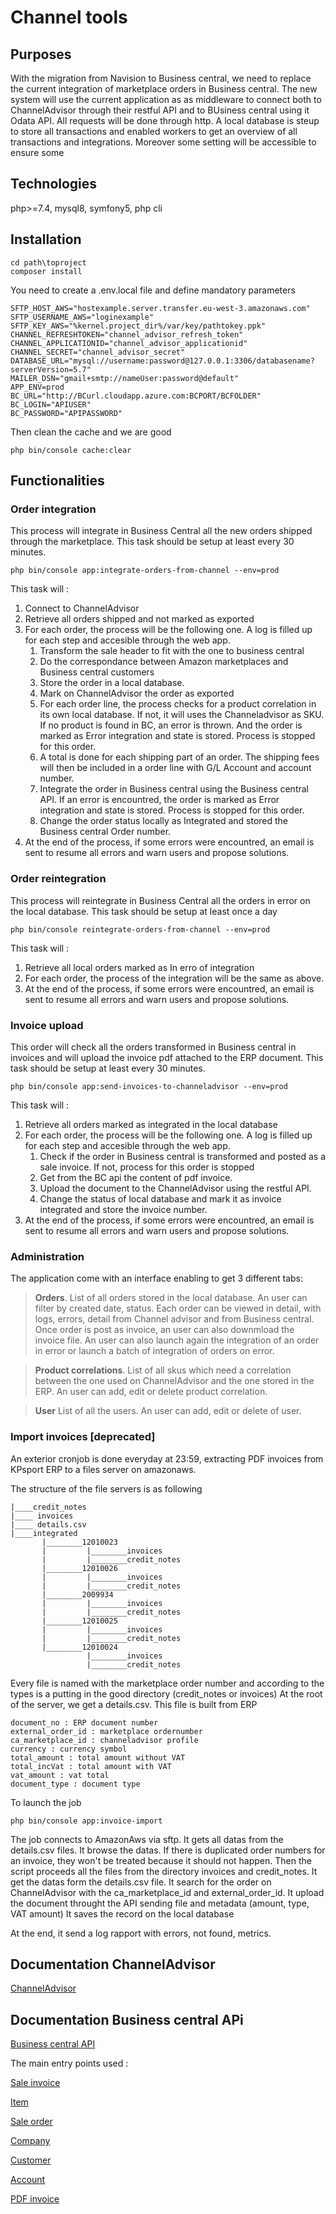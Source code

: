 # Channel tools

## Purposes
With the migration from Navision to Business central, we need to replace the current integration of marketplace orders in Business central. 
The new system will use the current application as as middleware to connect both to ChannelAdvisor through their restful API and to BUsiness central using it Odata API.
All requests will be done through http.
A local database is steup to store all transactions and enabled workers to get an overview of all transactions and integrations.
Moreover some setting will be accessible to ensure some 

## Technologies
php>=7.4, mysql8, symfony5, php cli

## Installation
```
cd path\toproject
composer install
```

You need to create a .env.local file and define mandatory parameters
```
SFTP_HOST_AWS="hostexample.server.transfer.eu-west-3.amazonaws.com"
SFTP_USERNAME_AWS="loginexample"
SFTP_KEY_AWS="%kernel.project_dir%/var/key/pathtokey.ppk"
CHANNEL_REFRESHTOKEN="channel_advisor_refresh_token"
CHANNEL_APPLICATIONID="channel_advisor_applicationid"
CHANNEL_SECRET="channel_advisor_secret"
DATABASE_URL="mysql://username:password@127.0.0.1:3306/databasename?serverVersion=5.7"
MAILER_DSN="gmail+smtp://nameUser:password@default"
APP_ENV=prod
BC_URL="http://BCurl.cloudapp.azure.com:BCPORT/BCFOLDER"
BC_LOGIN="APIUSER"
BC_PASSWORD="APIPASSWORD"
```
Then clean the cache and we are good

```
php bin/console cache:clear
```

## Functionalities
### Order integration
This process will integrate in Business Central all the new orders shipped through the marketplace.
This task should be setup at least every 30 minutes. 

```
php bin/console app:integrate-orders-from-channel --env=prod
```

This task will :
1. Connect to ChannelAdvisor
2. Retrieve all orders shipped and not marked as exported
3. For each order, the process will be the following one. A log is filled up for each step and accesible through the web app.
    1. Transform the sale header to fit with the one to business central
    2. Do the correspondance between Amazon marketplaces and Business central customers
    3. Store the order in a local database.
    4. Mark on ChannelAdvisor the order as exported
    5. For each order line, the process checks for a product correlation in its own local database. If not, it will uses the Channeladvisor as SKU. If no product is found in BC, an error is thrown. And the order is marked as Error integration and state is stored. Process is stopped for this order.
    6. A total is done for each shipping part of an order. The shipping fees will then be included in a order line with G/L Account and account number.
    7. Integrate the order in Business central using the Business central API. If an error is encountred, the order is marked as Error integration and state is stored. Process is stopped for this order.
    8. Change the order status locally as Integrated and stored the Business central Order number.
4. At the end of the process, if some errors were encountred, an email is sent to resume all errors and warn users and propose solutions.


### Order reintegration
This process will reintegrate in Business Central all the orders in error on the local database.
This task should be setup at least once a day 

```
php bin/console reintegrate-orders-from-channel --env=prod
```

This task will :
1. Retrieve all local orders marked as In erro of integration
2. For each order, the process of the integration will be the same as above.
3. At the end of the process, if some errors were encountred, an email is sent to resume all errors and warn users and propose solutions.


### Invoice upload
This order will check all the orders transformed in Business central in invoices and will upload the invoice pdf attached to the ERP document.
This task should be setup at least every 30 minutes. 

```
php bin/console app:send-invoices-to-channeladvisor --env=prod
```

This task will :
1. Retrieve all orders marked as integrated in the local database
2. For each order, the process will be the following one. A log is filled up for each step and accesible through the web app.
    1. Check if the order in Business central is transformed and posted as a sale invoice. If not, process for this order is stopped
    2. Get from the BC api the content of pdf invoice.
    3. Upload the document to the ChannelAdvisor using the restful API.
    4. Change the status of local database and mark it as invoice integrated and store the invoice number.
4. At the end of the process, if some errors were encountred, an email is sent to resume all errors and warn users and propose solutions.

### Administration
The application come with an interface enabling to get 3 different tabs:
> **Orders**.
List of all orders stored in the local database. An user can filter by created date, status.
Each order can be viewed in detail, with logs, errors, detail from Channel advisor and from Business central. Once order is post as invoice, an user can also downmload the invoice file.
An user can also launch again the integration of an order in error or launch a batch of integration of orders on error.

> **Product correlations**.
List of all skus which need a correlation between the one used on ChannelAdvisor and the one stored in the ERP. An user can add, edit or delete product correlation.

> **User** 
List of all the users.
An user can add, edit or delete of user.


### Import invoices [deprecated]
An exterior cronjob is done everyday at 23:59, extracting PDF invoices from KPsport ERP to a files server on amazonaws.

The structure of the file servers is as following

```
|____credit_notes
|____ invoices
|____ details.csv
|____integrated
       |________12010023
       |         |________invoices
       |         |________credit_notes
       |________12010026
       |         |________invoices
       |         |________credit_notes
       |________2009934
       |         |________invoices
       |         |________credit_notes
       |________12010025
       |         |________invoices
       |         |________credit_notes
       |________12010024
                 |________invoices
                 |________credit_notes
```

Every file is named with the marketplace order number and according to the types is a putting in the good directory (credit_notes or invoices) 
At the root of the server, we get a details.csv. This file is built from  ERP 

```
document_no : ERP document number
external_order_id : marketplace ordernumber
ca_marketplace_id : channeladvisor profile
currency : currency symbol
total_amount : total amount without VAT
total_incVat : total amount with VAT
vat_amount : vat total 
document_type : document type
```

To launch the job 

```
php bin/console app:invoice-import
```

The job connects to AmazonAws via sftp.
It gets all datas from the details.csv files.
It browse the datas. If there is duplicated order numbers for an invoice, they won't be treated because it should not happen.
Then the script proceeds all the files from the directory invoices and credit_notes.
It get the datas form the details.csv file.
It search for the order on ChannelAdvisor with the ca_marketplace_id and external_order_id.
It upload the document throught the API sending file and metadata (amount, type, VAT amount)
It saves the record on the local database

At the end, it send a log rapport with errors, not found, metrics.

## Documentation ChannelAdvisor
[ChannelAdvisor](https://developer.channeladvisor.com/working-with-orders/channel-documents/)

## Documentation Business central APi
[Business central API](https://docs.microsoft.com/en-us/dynamics365/business-central/dev-itpro/api-reference/v1.0/)

The main entry points used :

[Sale invoice](https://docs.microsoft.com/en-us/dynamics365/business-central/dev-itpro/api-reference/v1.0/resources/dynamics_salesinvoice)

[Item](https://docs.microsoft.com/en-us/dynamics365/business-central/dev-itpro/api-reference/v1.0/resources/dynamics_item)

[Sale order](https://docs.microsoft.com/en-us/dynamics365/business-central/dev-itpro/api-reference/v1.0/resources/dynamics_salesorder)

[Company](https://docs.microsoft.com/en-us/dynamics365/business-central/dev-itpro/api-reference/v1.0/resources/dynamics_companies)

[Customer](https://docs.microsoft.com/en-us/dynamics365/business-central/dev-itpro/api-reference/v1.0/resources/dynamics_customer)

[Account](https://docs.microsoft.com/en-us/dynamics365/business-central/dev-itpro/api-reference/v1.0/resources/dynamics_account)

[PDF invoice](https://docs.microsoft.com/en-us/dynamics365/business-central/dev-itpro/api-reference/v1.0/api/dynamics_salesquote_pdfdocument)